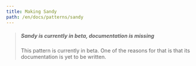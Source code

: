 ```yaml
---
title: Making Sandy
path: /en/docs/patterns/sandy
---
```


> ##### Sandy is currently in beta, documentation is missing
> 
> This pattern is currently in beta. One of the reasons for that is that its documentation is yet to be written.